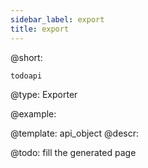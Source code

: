 ```yaml
---
sidebar_label: export
title: export
---          
```


@short: 

```todoapi ```

@type: Exporter

@example: 



@template:	api_object
@descr: 



@todo:
fill the generated page
